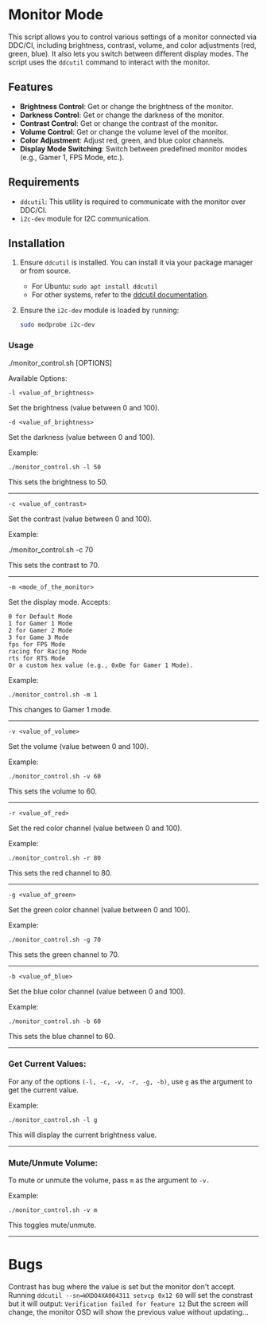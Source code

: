 # Monitor Mode

This script allows you to control various settings of a monitor connected via DDC/CI, including brightness, contrast, volume, and color adjustments (red, green, blue). It also lets you switch between different display modes. The script uses the `ddcutil` command to interact with the monitor.

## Features
- **Brightness Control**: Get or change the brightness of the monitor.
- **Darkness Control**: Get or change the darkness of the monitor.
- **Contrast Control**: Get or change the contrast of the monitor.
- **Volume Control**: Get or change the volume level of the monitor.
- **Color Adjustment**: Adjust red, green, and blue color channels.
- **Display Mode Switching**: Switch between predefined monitor modes (e.g., Gamer 1, FPS Mode, etc.).

## Requirements
- `ddcutil`: This utility is required to communicate with the monitor over DDC/CI.
- `i2c-dev` module for I2C communication.

## Installation
1. Ensure `ddcutil` is installed. You can install it via your package manager or from source.
   - For Ubuntu: `sudo apt install ddcutil`
   - For other systems, refer to the [ddcutil documentation](https://github.com/rockowitz/ddcutil).

2. Ensure the `i2c-dev` module is loaded by running:
   ```bash
   sudo modprobe i2c-dev

### Usage

./monitor_control.sh [OPTIONS]

Available Options:

`-l <value_of_brightness>`

Set the brightness (value between 0 and 100).

`-d <value_of_brightness>`

Set the darkness (value between 0 and 100).

Example:

`./monitor_control.sh -l 50`

This sets the brightness to 50.

------------


`-c <value_of_contrast>`

Set the contrast (value between 0 and 100).

Example:

./monitor_control.sh -c 70

This sets the contrast to 70.

------------


`-m <mode_of_the_monitor>`

Set the display mode. Accepts:

    0 for Default Mode
    1 for Gamer 1 Mode
    2 for Gamer 2 Mode
    3 for Game 3 Mode
    fps for FPS Mode
    racing for Racing Mode
    rts for RTS Mode
    Or a custom hex value (e.g., 0x0e for Gamer 1 Mode).

Example:

`./monitor_control.sh -m 1`

This changes to Gamer 1 mode.

------------


`-v <value_of_volume>`

Set the volume (value between 0 and 100).

Example:

`./monitor_control.sh -v 60`

This sets the volume to 60.

------------


`-r <value_of_red>`

Set the red color channel (value between 0 and 100).

Example:

`./monitor_control.sh -r 80`

This sets the red channel to 80.

------------


`-g <value_of_green>`

Set the green color channel (value between 0 and 100).

Example:

`./monitor_control.sh -g 70`

This sets the green channel to 70.

------------


`-b <value_of_blue>`

Set the blue color channel (value between 0 and 100).

Example:

`./monitor_control.sh -b 60`

This sets the blue channel to 60.


------------


### Get Current Values:

For any of the options `(-l, -c, -v, -r, -g, -b)`, use `g` as the argument to get the current value.

Example:

`./monitor_control.sh -l g`

This will display the current brightness value.

------------


### Mute/Unmute Volume:

To mute or unmute the volume, pass `m` as the argument to `-v.`

Example:

`./monitor_control.sh -v m`

This toggles mute/unmute.

------------
# Bugs

Contrast has bug where the value is set but the monitor don't accept. 
Running `ddcutil --sn=WXDO4XA004311 setvcp 0x12 60`
will set the constrast but it will output: `Verification failed for feature 12`
But the screen will change, the monitor OSD will show the previous value without updating...
